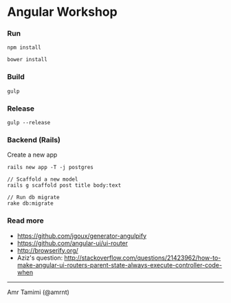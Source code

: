 # Angular Workshop

### Run

```
npm install
```

```
bower install
```

### Build

```
gulp
```

### Release

```
gulp --release
```

### Backend (Rails)

Create a new app

```
rails new app -T -j postgres

// Scaffold a new model
rails g scaffold post title body:text

// Run db migrate
rake db:migrate
```

### Read more

* https://github.com/jgoux/generator-angulpify
* https://github.com/angular-ui/ui-router
* http://browserify.org/
* Aziz's question: http://stackoverflow.com/questions/21423962/how-to-make-angular-ui-routers-parent-state-always-execute-controller-code-when

---

Amr Tamimi (@amrnt)
